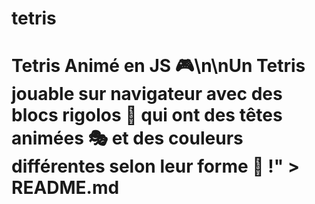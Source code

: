 # tetris

# Tetris Animé en JS 🎮\n\nUn Tetris jouable sur navigateur avec des blocs rigolos 🤪 qui ont des têtes animées 🎭 et des couleurs différentes selon leur forme 🌈 !" > README.md
